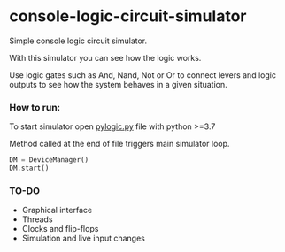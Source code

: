 # console-logic-circuit-simulator

Simple console logic circuit simulator.

With this simulator you can see how the logic works.

Use logic gates such as And, Nand, Not or Or to connect levers and logic outputs to see how the system behaves in a given situation.

### How to run:

To start simulator open [pylogic.py](pylogic.py) file with python >=3.7

Method called at the end of file triggers main simulator loop.

```python
DM = DeviceManager()
DM.start()
```

### TO-DO

- Graphical interface
- Threads
- Clocks and flip-flops
- Simulation and live input changes
